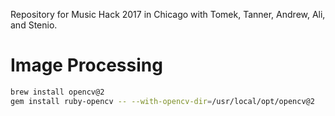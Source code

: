 Repository for Music Hack 2017 in Chicago with Tomek, Tanner, Andrew, Ali, and Stenio.

Image Processing
==================

~~~sh
brew install opencv@2
gem install ruby-opencv -- --with-opencv-dir=/usr/local/opt/opencv@2
~~~


